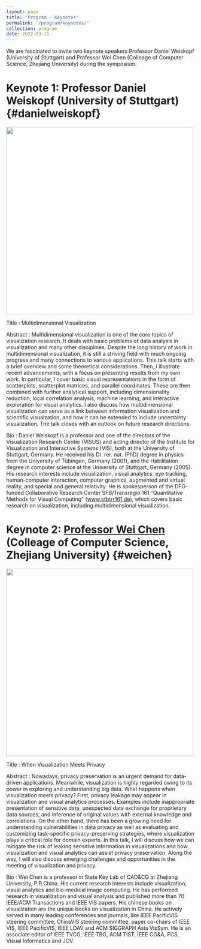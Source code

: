 ```yaml
---
layout: page
title: 'Program - Keynotes'
permalink: '/program/keynotes/'
collection: program
date: 2022-03-11
---
```


We are fascinated to invite two keynote speakers Professor Daniel Weiskopf (University of Stuttgart) and Professor Wei Chen (Colleage of Computer Science, Zhejiang University) during the symposium.

<!-- Format: pre-recorded video and live QA -->

# Keynote 1: Professor Daniel Weiskopf (University of Stuttgart) {#danielweiskopf}
<img src="{{ site.url }}{{ site.baseurl }}/assets/images/keynotes/weiskopf.png" width="500" height="500" />

Title
: Multidimensional Visualization

Abstract
: Multidimensional visualization is one of the core topics of visualization research. It deals with basic problems of data analysis in visualization and many other disciplines. Despite the long history of work in multidimensional visualization, it is still a striving field with much ongoing progress and many connections to various applications. This talk starts with a brief overview and some theoretical considerations. Then, I illustrate recent advancements, with a focus on presenting results from my own work. In particular, I cover basic visual representations in the form of scatterplots, scatterplot matrices, and parallel coordinates. These are then combined with further analytical support, including dimensionality reduction, local correlation analysis, machine learning, and interactive exploration for visual analytics. I also discuss how multidimensional visualization can serve as a link between information visualization and scientific visualzation, and how it can be extended to include uncertainty visualization. The talk closes with an outlook on future research directions.

Bio
: Daniel Weiskopf is a professor and one of the directors of the Visualization Research Center (VISUS) and acting director of the Institute for Visualization and Interactive Systems (VIS), both at the University of Stuttgart, Germany. He received his Dr. rer. nat. (PhD) degree in physics from the University of Tübingen, Germany (2001), and the Habilitation degree in computer science at the University of Stuttgart, Germany (2005). His research interests include visualization, visual analytics, eye tracking, human-computer interaction, computer graphics, augmented and virtual reality, and special and general relativity. He is spokesperson of the DFG-funded Collaborative Research Center SFB/Transregio 161 "Quantitative Methods for Visual Computing" (www.sfbtrr161.de), which covers basic research on visualization, including multidimensional visualization.

# Keynote 2: [Professor Wei Chen](http://www.cad.zju.edu.cn/home/chenwei/) (Colleage of Computer Science, Zhejiang University) {#weichen}

<img src="{{ site.url }}{{ site.baseurl }}/assets/images/keynotes/WeiChen.png" width="500" height="500" />

Title
: When Visualization Meets Privacy

Abstract
:  Nowadays, privacy preservation is an urgent demand for data-driven applications. Meanwhile, visualization is highly regarded owing to its power in exploring and understanding big data. What happens when visualization meets privacy? First, privacy leakage may appear in visualization and visual analytics processes. Examples include inappropriate presentation of sensitive data, unexpected data exchange for proprietary data sources, and inference of original values with external knowledge and correlations. On the other hand, there has been a growing need for understanding vulnerabilities in data privacy as well as evaluating and customizing task-specific privacy-preserving strategies, where visualization plays a critical role for domain experts. In this talk, I will discuss how we can mitigate the risk of leaking sensitive information in visualizations and how visualization and visual analytics can assist privacy preservation. Along the way, I will also discuss emerging challenges and opportunities in the meeting of visualization and privacy.

Bio
: Wei Chen is a professor in State Key Lab of CAD&CG at Zhejiang University, P.R.China. His current research interests include visualization, visual analytics and bio-medical image computing. He has performed research in visualization and visual analysis and published more than 70 IEEE/ACM Transactions and IEEE VIS papers. His chinese books on visualization are the unique books on visualization in China. He actively served in many leading conferences and journals, like IEEE PacificVIS steering committee, ChinaVIS steering committee, paper co-chairs of IEEE VIS, IEEE PacificVIS, IEEE LDAV and ACM SIGGRAPH Asia VisSym. He is an associate editor of IEEE TVCG, IEEE TBG, ACM TIST, IEEE CG&A, FCS, Visual Informatics and JOV.
